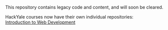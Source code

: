 This repository contains legacy code and content, and will soon be cleared.

HackYale courses now have their own individual repositories:<br />
[Introduction to Web Development](https://github.com/hackyale/Web-Development-101)
